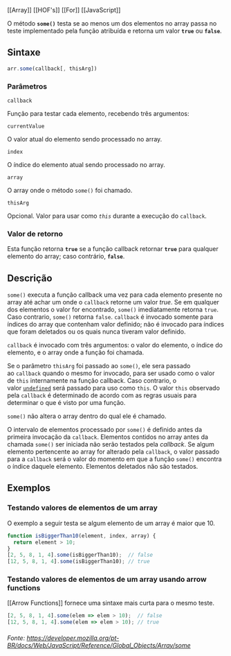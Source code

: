 [[Array]]
[[HOF's]]
[[For]]
[[JavaScript]]

O método **`some()`** testa se ao menos um dos elementos no array passa no teste implementado pela função atribuída e retorna um valor **`true`** ou **`false`**.

## Sintaxe
```js
arr.some(callback[, thisArg])
```

### Parâmetros

`callback`

Função para testar cada elemento, recebendo três argumentos:

`currentValue`

O valor atual do elemento sendo processado no array.

`index`

O índice do elemento atual sendo processado no array.

`array`

O array onde o método `some()` foi chamado.

`thisArg`

Opcional. Valor para usar como _`this`_ durante a execução do `callback`.

### Valor de retorno

Esta função retorna **`true`** se a função callback retornar **`true`** para qualquer elemento do array; caso contrário, **`false`**.

## Descrição

`some()` executa a função callback uma vez para cada elemento presente no array até achar um onde o `callback` retorne um valor _true_. Se em qualquer dos elementos o valor for encontrado, `some()` imediatamente retorna `true`. Caso contrario, `some()` retorna `false`. `callback` é invocado somente para índices do array que contenham valor definido; não é invocado para índices que foram deletados ou os quais nunca tiveram valor definido.

`callback` é invocado com três argumentos: o valor do elemento, o índice do elemento, e o array onde a função foi chamada.

Se o parâmetro `thisArg` foi passado ao `some()`, ele sera passado ao `callback` quando o mesmo for invocado, para ser usado como o valor de `this` internamente na função callback. Caso contrario, o valor [`undefined`](https://developer.mozilla.org/pt-BR/docs/Web/JavaScript/Reference/Global_Objects/undefined) será passado para uso como `this`. O valor `this` observado pela `callback` é determinado de acordo com as regras usuais para determinar o que é visto por uma função.

`some()` não altera o array dentro do qual ele é chamado.

O intervalo de elementos processado por `some()` é definido antes da primeira invocação da `callback`. Elementos contidos no array antes da chamada `some()` ser iniciada não serão testados pela _callback_. Se algum elemento pertencente ao array for alterado pela `callback`, o valor passado para a `callback` será o valor do momento em que a função `some()` encontra o índice daquele elemento. Elementos deletados não são testados.

## Exemplos

### Testando valores de elementos de um array

O exemplo a seguir testa se algum elemento de um array é maior que 10.

```js
function isBiggerThan10(element, index, array) {
  return element > 10;
}
[2, 5, 8, 1, 4].some(isBiggerThan10);  // false
[12, 5, 8, 1, 4].some(isBiggerThan10); // true
```


### Testando valores de elementos de um array usando arrow functions

[[Arrow Functions]] fornece uma sintaxe mais curta para o mesmo teste.

```jsx
[2, 5, 8, 1, 4].some(elem => elem > 10);  // false
[12, 5, 8, 1, 4].some(elem => elem > 10); // true
```

###### Fonte: https://developer.mozilla.org/pt-BR/docs/Web/JavaScript/Reference/Global_Objects/Array/some